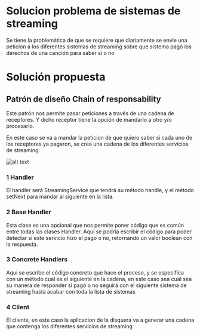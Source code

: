 # Solucion problema de sistemas de streaming

Se tiene la problemática de que se requiere que diariamente se envíe una peticion a los diferentes sistemas de streaming sobre que sistema pagó los derechos de una canción para saber sí o no

# Solución propuesta

## Patrón de diseño Chain of responsability

Este patrón nos permite pasar peticiones a través de una cadena de receptores. Y dicho receptor tiene la opción de mandarlo a otro y/o procesarlo.

En este caso se va a mandar la peticion de que quiero saber si cada uno de los receptores ya pagaron, se crea una cadena de los diferentes servicios de streaming.

![alt text](https://refactoring.guru/images/patterns/diagrams/chain-of-responsibility/structure.png)

### 1 Handler
El handler será StreamingService que tendrá su método handle, y el método setNext para mandar al siguiente en la lista.

### 2 Base Handler
Esta clase es una opcional que nos permite poner código que es común entre todas las clases Handler. Aquí se podría escribir el código para poder detectar si este servicio hizo el pago o no, retornando un valor boolean con la respuesta.

### 3 Concrete Handlers
Aquí se escribe el código concreto que hace el proceso, y se especifica con un método cual es el siguiente en la cadena, en este caso sea cual sea su manera de responder si pagó o no seguirá con el siguiente sistema de streaming hasta acabar con toda la lista de sistemas

### 4 Client
El cliente, en este caso la aplicacion de la disquera va a generar una cadena que contenga los diferentes servicios de streaming